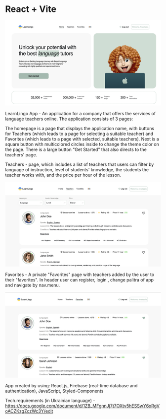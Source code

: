 # React + Vite

![LearnLingo App](/src/img/readme.jpeg "LearnLingo App")

LearnLingo App - An application for a company that offers the services of language teachers online. The application consists of 3 pages:

The homepage is a page that displays the application name, with buttons for Teachers (which leads to a page for selecting a suitable teacher) and Favorites (which leads to a page with selected, suitable teachers). Next is a square button with multicolored circles inside to change the theme color on the page. There is a large button "Get Started" that also directs to the teachers' page.

Teachers - page, which includes a list of teachers that users can filter by language of instruction, level of students' knowledge, the students the teacher works with, and the price per hour of the lesson.

![Teachers-page](/src/img/teachers.jpeg "Teachers-page")


Favorites - A private "Favorites" page with teachers added by the user to their "favorites". In header user can register, login , change palitra of app and navigate by nav.menu.

![Favorites-page](/src/img/favorites.jpeg "Favorites-page")

App created by using: React.js, Firebase (real-time database and authentication), JavaScript, Styled-Components


Tech.requirements (in Ukrainian language) - https://docs.google.com/document/d/1ZB_MFgnnJj7t7OXtv5hESSwY6xRgVoACZKzgZczWc3Y/edit